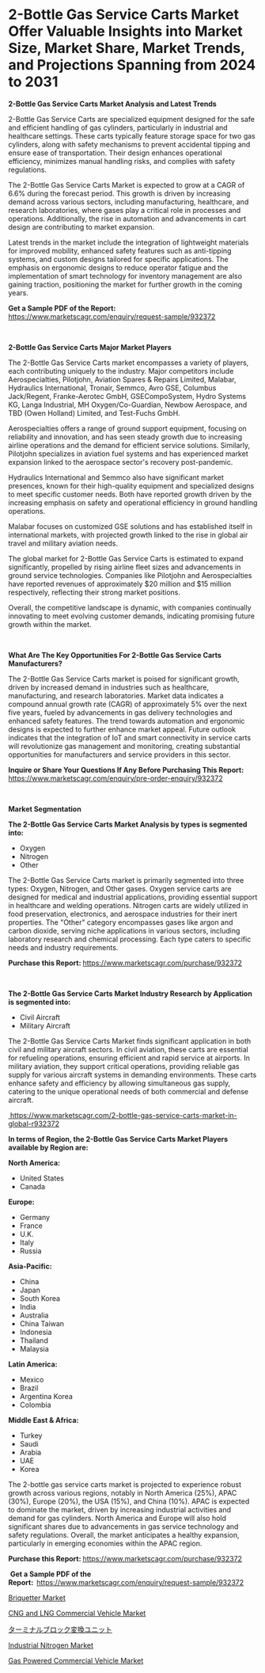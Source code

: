 <p><h1>2-Bottle Gas Service Carts Market Offer Valuable Insights into Market Size, Market Share, Market Trends, and Projections Spanning from 2024 to 2031</h1></p><p><strong>2-Bottle Gas Service Carts Market Analysis and Latest Trends</strong></p>
<p><p>2-Bottle Gas Service Carts are specialized equipment designed for the safe and efficient handling of gas cylinders, particularly in industrial and healthcare settings. These carts typically feature storage space for two gas cylinders, along with safety mechanisms to prevent accidental tipping and ensure ease of transportation. Their design enhances operational efficiency, minimizes manual handling risks, and complies with safety regulations.</p><p>The 2-Bottle Gas Service Carts Market is expected to grow at a CAGR of 6.6% during the forecast period. This growth is driven by increasing demand across various sectors, including manufacturing, healthcare, and research laboratories, where gases play a critical role in processes and operations. Additionally, the rise in automation and advancements in cart design are contributing to market expansion. </p><p>Latest trends in the market include the integration of lightweight materials for improved mobility, enhanced safety features such as anti-tipping systems, and custom designs tailored for specific applications. The emphasis on ergonomic designs to reduce operator fatigue and the implementation of smart technology for inventory management are also gaining traction, positioning the market for further growth in the coming years.</p></p>
<p><strong>Get a Sample PDF of the Report:&nbsp;</strong> <a href="https://www.marketscagr.com/enquiry/request-sample/932372">https://www.marketscagr.com/enquiry/request-sample/932372</a></p>
<p>&nbsp;</p>
<p><strong>2-Bottle Gas Service Carts Major Market Players</strong></p>
<p><p>The 2-Bottle Gas Service Carts market encompasses a variety of players, each contributing uniquely to the industry. Major competitors include Aerospecialties, Pilotjohn, Aviation Spares & Repairs Limited, Malabar, Hydraulics International, Tronair, Semmco, Avro GSE, Columbus Jack/Regent, Franke-Aerotec GmbH, GSECompoSystem, Hydro Systems KG, Langa Industrial, MH Oxygen/Co-Guardian, Newbow Aerospace, and TBD (Owen Holland) Limited, and Test-Fuchs GmbH.</p><p>Aerospecialties offers a range of ground support equipment, focusing on reliability and innovation, and has seen steady growth due to increasing airline operations and the demand for efficient service solutions. Similarly, Pilotjohn specializes in aviation fuel systems and has experienced market expansion linked to the aerospace sector's recovery post-pandemic.</p><p>Hydraulics International and Semmco also have significant market presences, known for their high-quality equipment and specialized designs to meet specific customer needs. Both have reported growth driven by the increasing emphasis on safety and operational efficiency in ground handling operations.</p><p>Malabar focuses on customized GSE solutions and has established itself in international markets, with projected growth linked to the rise in global air travel and military aviation needs.</p><p>The global market for 2-Bottle Gas Service Carts is estimated to expand significantly, propelled by rising airline fleet sizes and advancements in ground service technologies. Companies like Pilotjohn and Aerospecialties have reported revenues of approximately $20 million and $15 million respectively, reflecting their strong market positions.</p><p>Overall, the competitive landscape is dynamic, with companies continually innovating to meet evolving customer demands, indicating promising future growth within the market.</p></p>
<p>&nbsp;</p>
<p><strong>What Are The Key Opportunities For 2-Bottle Gas Service Carts Manufacturers?</strong></p>
<p><p>The 2-Bottle Gas Service Carts market is poised for significant growth, driven by increased demand in industries such as healthcare, manufacturing, and research laboratories. Market data indicates a compound annual growth rate (CAGR) of approximately 5% over the next five years, fueled by advancements in gas delivery technologies and enhanced safety features. The trend towards automation and ergonomic designs is expected to further enhance market appeal. Future outlook indicates that the integration of IoT and smart connectivity in service carts will revolutionize gas management and monitoring, creating substantial opportunities for manufacturers and service providers in this sector.</p></p>
<p><strong>Inquire or Share Your Questions If Any Before Purchasing This Report:</strong> <a href="https://www.marketscagr.com/enquiry/pre-order-enquiry/932372">https://www.marketscagr.com/enquiry/pre-order-enquiry/932372</a></p>
<p>&nbsp;</p>
<p><strong>Market Segmentation</strong></p>
<p><strong>The 2-Bottle Gas Service Carts Market Analysis by types is segmented into:</strong></p>
<p><ul><li>Oxygen</li><li>Nitrogen</li><li>Other</li></ul></p>
<p><p>The 2-Bottle Gas Service Carts market is primarily segmented into three types: Oxygen, Nitrogen, and Other gases. Oxygen service carts are designed for medical and industrial applications, providing essential support in healthcare and welding operations. Nitrogen carts are widely utilized in food preservation, electronics, and aerospace industries for their inert properties. The "Other" category encompasses gases like argon and carbon dioxide, serving niche applications in various sectors, including laboratory research and chemical processing. Each type caters to specific needs and industry requirements.</p></p>
<p><strong>Purchase this Report:&nbsp;</strong><a href="https://www.marketscagr.com/purchase/932372">https://www.marketscagr.com/purchase/932372</a></p>
<p>&nbsp;</p>
<p><strong>The 2-Bottle Gas Service Carts Market Industry Research by Application is segmented into:</strong></p>
<p><ul><li>Civil Aircraft</li><li>Military Aircraft</li></ul></p>
<p><p>The 2-Bottle Gas Service Carts Market finds significant application in both civil and military aircraft sectors. In civil aviation, these carts are essential for refueling operations, ensuring efficient and rapid service at airports. In military aviation, they support critical operations, providing reliable gas supply for various aircraft systems in demanding environments. These carts enhance safety and efficiency by allowing simultaneous gas supply, catering to the unique operational needs of both commercial and defense aircraft.</p></p>
<p><a href="https://www.marketscagr.com/2-bottle-gas-service-carts-market-in-global-r932372">&nbsp;https://www.marketscagr.com/2-bottle-gas-service-carts-market-in-global-r932372</a></p>
<p><strong>In terms of Region, the 2-Bottle Gas Service Carts Market Players available by Region are:</strong></p>
<p>
    <p> <strong> North America: </strong>
        <ul>
            <li>United States</li>
            <li>Canada</li>
        </ul>
        </p> 
    <p> <strong> Europe: </strong>
        <ul>
            <li>Germany</li>
            <li>France</li>
            <li>U.K.</li>
            <li>Italy</li>
            <li>Russia</li>
        </ul>
        </p> 
    <p> <strong> Asia-Pacific: </strong>
        <ul>
            <li>China</li>
            <li>Japan</li>
            <li>South Korea</li>
            <li>India</li>
            <li>Australia</li>
            <li>China Taiwan</li>
            <li>Indonesia</li>
            <li>Thailand</li>
            <li>Malaysia</li>
        </ul>
        </p> 
    <p> <strong> Latin America: </strong>
        <ul>
            <li>Mexico</li>
            <li>Brazil</li>
            <li>Argentina Korea</li>
            <li>Colombia</li>
        </ul>
        </p> 
    <p> <strong> Middle East & Africa: </strong>
        <ul>
            <li>Turkey</li>
            <li>Saudi</li>
            <li>Arabia</li>
            <li>UAE</li>
            <li>Korea</li>
        </ul>
    </p>
    </p>
<p><p>The 2-bottle gas service carts market is projected to experience robust growth across various regions, notably in North America (25%), APAC (30%), Europe (20%), the USA (15%), and China (10%). APAC is expected to dominate the market, driven by increasing industrial activities and demand for gas cylinders. North America and Europe will also hold significant shares due to advancements in gas service technology and safety regulations. Overall, the market anticipates a healthy expansion, particularly in emerging economies within the APAC region.</p></p>
<p><strong>Purchase this Report: </strong><a href="https://www.marketscagr.com/purchase/932372">https://www.marketscagr.com/purchase/932372</a></p>
<p>&nbsp;<strong>Get a Sample PDF of the Report:&nbsp;&nbsp;</strong><a href="https://www.marketscagr.com/enquiry/request-sample/932372">https://www.marketscagr.com/enquiry/request-sample/932372</a></p>
<p><strong></strong></p>
<p><p><a href="https://medium.com/@eltaroberts99/the-briquetter-industry-analysis-report-offers-a-comprehensive-and-current-examination-of-the-982f7f77d104">Briquetter Market</a></p><p><a href="https://issuu.com/reportprime-2/docs/cng-and-lng-commercial-vehicle-mark_18f3e1af047d65">CNG and LNG Commercial Vehicle Market</a></p><p><a href="https://medium.com/@bulahhamill83/2024%E5%B9%B4%E3%81%8B%E3%82%892031%E5%B9%B4%E3%81%BE%E3%81%A7%E3%81%AE%E6%9C%9F%E9%96%93%E3%81%AB%E3%81%8A%E3%81%91%E3%82%8B%E3%82%B0%E3%83%AD%E3%83%BC%E3%83%90%E3%83%AB%E3%82%BF%E3%83%BC%E3%83%9F%E3%83%8A%E3%83%AB%E3%83%96%E3%83%AD%E3%83%83%E3%82%AF%E5%A4%89%E6%8F%9B%E3%83%A6%E3%83%8B%E3%83%83%E3%83%88%E5%B8%82%E5%A0%B4%E3%81%AE%E3%83%88%E3%83%AC%E3%83%B3%E3%83%89%E3%81%8B%E3%82%89%E6%88%A6%E7%95%A5%E3%81%B8%E3%81%AE%E3%83%8A%E3%83%93%E3%82%B2%E3%83%BC%E3%82%B7%E3%83%A7%E3%83%B3-b940af098292">ターミナルブロック変換ユニット</a></p><p><a href="https://www.linkedin.com/pulse/industrial-nitrogen-market-global-regional-analysis-2024-2031-hkdvf?trackingId=zo8yGcX9QASd2nnb3wYZDw%3D%3D">Industrial Nitrogen Market</a></p><p><a href="https://issuu.com/reportprime-2/docs/gas-powered-commercial-vehicle-mark_f38e5316bce6c0">Gas Powered Commercial Vehicle Market</a></p></p>
